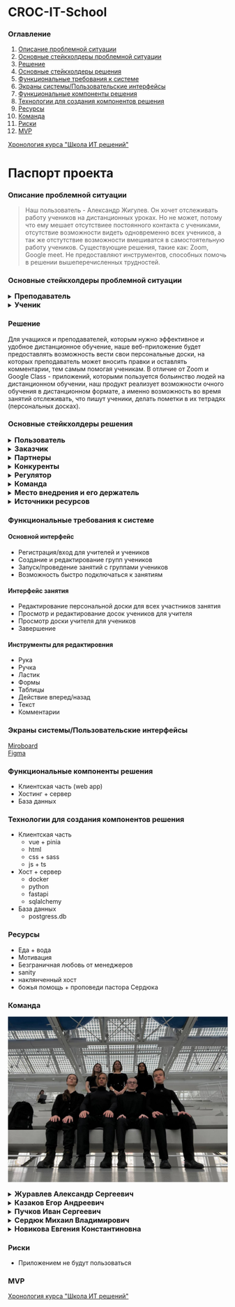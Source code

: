 # CROC-IT-School

### Оглавление
1. [Описание проблемной ситуации](#описание-проблемной-ситуации)
2. [Основные стейкхолдеры проблемной ситуации](#основные-стейкхолдеры-проблемной-ситуации)
3. [Решение](#решение)
4. [Основные стейкхолдеры решения](#основные-стейкхолдеры-решения)
5. [Функциональные требования к системе](#функциональные-требования-к-системе)
6. [Экраны системы/Пользовательские интерфейсы](#экраны-системыпользовательские-интерфейсы)
7. [Функциональные компоненты решения](#функциональные-компоненты-решения)
8. [Технологии для создания компонентов решения](#технологии-для-создания-компонентов-решения)
9. [Ресурсы](#ресурсы)
10. [Команда](#команда)
11. [Риски](#риски)
12. [MVP](#mvp)

[Хронология курса "Школа ИТ решений"](CROC_Chronology.md)

# Паспорт проекта

### Описание проблемной ситуации
> Наш пользователь - Александр Жигулев. Он
хочет отслеживать работу учеников на дистанционных уроках.
Но не может, потому что ему мешает отсутствиее постоянного контакта с учениками, отсутствие возможности видеть одновременно всех учеников, а так же отстутствие возможности вмешиватся в самостоятельную работу учеников.
Существующие решения, такие как: Zoom, Google meet. Не предоставляют инструментов, способных помочь в решении вышеперечисленных трудностей.  

### Основные стейкхолдеры проблемной ситуации

<details><summary><h3 style="display:inline">Преподаватель</h3></summary>
    
</details>
<details><summary><h3 style="display:inline">Ученик</h3></summary>

</details>

### Решение
Для учащихся и преподавателей, которым нужно эффективное и удобное дистанционное обучение, наше веб-приложение будет предоставлять возможность вести свои персональные доски, на которых преподаватель может вносить правки и оставлять комментарии, тем самым помогая ученикам. В отличие от Zoom и Google Class - приложений, которыми пользуется больинство людей на дистанционном обучении, наш продукт реализует возможности очного обучения в дистанционном формате, а именно возможность во время занятий отслеживать, что пишут ученики, делать пометки в их тетрадях (персональных досках).

### Основные стейкхолдеры решения

<details><summary><h3 style="display:inline">Пользователь</h3></summary>

- <details><summary><h3 style="display:inline">Учитель</h3></summary>
    <b>Кто таков:</b>
    
    Любой человек, который хочет проводить занятия с иллюстрированием различной информации

    <b>Чего хочет:</b>

    Возможность 

    <b>Что мы от него хотим:</b>

    <b>Наше ценностное предложение для него</b>

    </details>

- <details><summary><h3 style="display:inline">Ученик</h3></summary>
    <b>Кто таков:</b>

    <b>Чего хочет:</b>

    <b>Что мы от него хотим:</b>

    <b>Наше ценностное предложение для него</b>

    </details>


</details>

<details><summary><h3 style="display:inline">Заказчик</h3></summary>

- <details><summary><h3 style="display:inline">Образовательные организации</h3></summary>
    <b>Кто таков:</b>

    <b>Чего хочет:</b>

    <b>Что мы от него хотим:</b>

    <b>Наше ценностное предложение для него</b>

    </details>

</details>

<details><summary><h3 style="display:inline">Партнеры</h3></summary>

- <details><summary><h3 style="display:inline">Zoom</h3></summary>
    <b>Кто таков:</b>

    <b>Чего хочет:</b>

    <b>Что мы от него хотим:</b>

    <b>Наше ценностное предложение для него</b>

    </details>

</details>

<details><summary><h3 style="display:inline">Конкуренты</h3></summary>

</details>

<details><summary><h3 style="display:inline">Регулятор</h3></summary>

- <details><summary><h3 style="display:inline">Роскомнадзор</h3></summary>
    <b>Кто таков:</b>

    <b>Чего хочет:</b>

    <b>Что мы от него хотим:</b>

    <b>Наше ценностное предложение для него</b>

    </details>

</details>

<details><summary><h3 style="display:inline">Команда</h3></summary>

</details>

<details><summary><h3 style="display:inline">Место внедрения и его держатель</h3></summary>

</details>

<details><summary><h3 style="display:inline">Источники ресурсов</h3></summary>

</details>


### Функциональные требования к системе
#### Основной интерфейс 
- Регистрация/вход для учителей и учеников
- Создание и редактирование групп учеников
- Запуск/проведение занятий с группами учеников
- Возможность быстро подключаться к занятиям
#### Интерфейс занятия
- Редактирование персональной доски для всех участников занятия
- Просмотр и редактирование досок учеников для учителя  
- Просмотр доски учителя для учеников
- Завершение
#### Инструменты для редактировния
- Рука
- Ручка
- Ластик
- Формы
- Таблицы
- Действие вперед/назад
- Текст
- Комментарии
### Экраны системы/Пользовательские интерфейсы
[Miroboard](https://miro.com/app/board/uXjVNdDQkYo=/?share_link_id=972087828756)  
[Figma](https://www.figma.com/file/EoIpkxRrHIX1vrN87qRwh3/Main?type=design&node-id=0%3A1&mode=design&t=qZz0O6mbMLZhHPuO-1)

### Функциональные компоненты решения
- Клиентская часть (web app)
- Хостинг + сервер
- База данных
### Технологии для создания компонентов решения
- Клиентская часть
    - vue + pinia
    - html
    - css + sass
    - js + ts
- Хост + сервер
    - docker
    - python
    - fastapi
    - sqlalchemy
- База данных
    - postgress.db
### Ресурсы
- Еда + вода 
- Мотивация 
- Безграничная любовь от менеджеров 
- sanity
- наклянченный хост
- божья помощь + проповеди пастора Сердюка
### Команда
![Командное фото](/files/project_passport/team/team_photo.jpeg)

<details><summary><h3 style="display:inline">Журавлев Александр Сергеевич</h3></summary>

**Тимлид, разработчик**   

</details>
<details><summary><h3 style="display:inline">Казаков Егор Андреевич</h3></summary>

**ПМ, разработчик**
</details>
<details><summary><h3 style="display:inline">Пучков Иван Сергеевич</h3></summary>

**Главный разработчик**
</details>
<details><summary><h3 style="display:inline">Сердюк Михаил Владимирович</h3></summary>

**Главный аналитик данных, разработчик**
</details>
<details><summary><h3 style="display:inline">Новикова Евгения Константиновна</h3></summary>

**Разработчик, аналитик данных**
</details>

### Риски
- Приложением не будут пользоваться
### MVP



[Хронология курса "Школа ИТ решений"](CROC_Chronology.md)